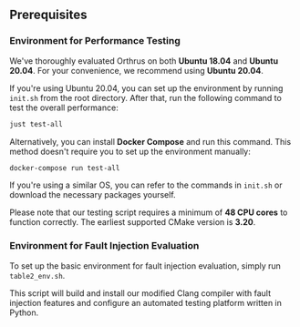## Prerequisites

### Environment for Performance Testing

We've thoroughly evaluated Orthrus on both **Ubuntu 18.04** and **Ubuntu 20.04**. For your convenience, we recommend using **Ubuntu 20.04**.

If you're using Ubuntu 20.04, you can set up the environment by running `init.sh` from the root directory. After that, run the following command to test the overall performance:

```bash
just test-all
```

Alternatively, you can install **Docker Compose** and run this command. This method doesn't require you to set up the environment manually:

```bash
docker-compose run test-all
```

If you're using a similar OS, you can refer to the commands in `init.sh` or download the necessary packages yourself.

Please note that our testing script requires a minimum of **48 CPU cores** to function correctly. The earliest supported CMake version is **3.20**.

### Environment for Fault Injection Evaluation

To set up the basic environment for fault injection evaluation, simply run `table2_env.sh`.

This script will build and install our modified Clang compiler with fault injection features and configure an automated testing platform written in Python.